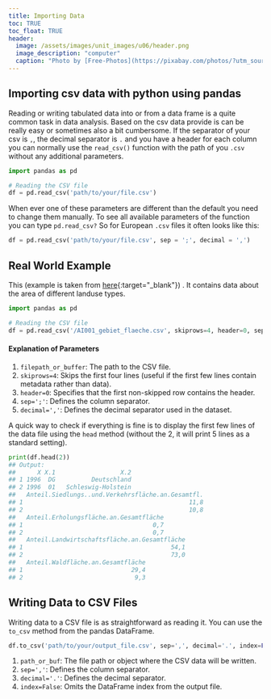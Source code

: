 ```yaml
---
title: Importing Data
toc: TRUE
toc_float: TRUE
header:
  image: /assets/images/unit_images/u06/header.png
  image_description: "computer"
  caption: "Photo by [Free-Photos](https://pixabay.com/photos/?utm_source=link-attribution&amp;utm_medium=referral&amp;utm_campaign=image&amp;utm_content=336373) [Pixabay](https://pixabay.com/de/?utm_source=link-attribution&amp;utm_medium=referral&amp;utm_campaign=image&amp;utm_content=336373)"
---
```


<!--more-->

## Importing csv data with python using pandas
Reading or writing tabulated data into or from a data frame is a quite common task in data analysis. Based on the csv data provide is can be really easy or sometimes also a bit cumbersome. If the separator of your csv is `,`, the decimal separator is `.` and you have a header for each column you can normally use the `read_csv()` function with the path of you `.csv` without any additional parameters.

```python
import pandas as pd

# Reading the CSV file
df = pd.read_csv('path/to/your/file.csv')
```
When ever one of these parameters are different than the default you need to change them manually. To see all available parameters of the function you can type `pd.read_csv?` So for European `.csv` files it often looks like this:
```python
df = pd.read_csv('path/to/your/file.csv', sep = ';', decimal = ',')
```

## Real World Example

This (example is taken from [here](https://www.regionalstatistik.de/genesis/online/){:target="_blank"}) . It contains data about the area of different landuse types. 


```python
import pandas as pd

# Reading the CSV file
df = pd.read_csv('/AI001_gebiet_flaeche.csv', skiprows=4, header=0, sep=';', decimal=',')
```
#### Explanation of Parameters
1. `filepath_or_buffer`: The path to the CSV file.
2. `skiprows=4`: Skips the first four lines (useful if the first few lines contain metadata rather than data).
3. `header=0`: Specifies that the first non-skipped row contains the header.
4. `sep=';'`: Defines the column separator.
5. `decimal=','`: Defines the decimal separator used in the dataset.

A quick way to check if everything is fine is to display the first few lines of the data file using the `head` method (without the 2, it will print 5 lines as a standard setting).

```python
print(df.head(2))
## Output:
##      X X.1                  X.2
## 1 1996  DG          Deutschland
## 2 1996  01   Schleswig-Holstein
##   Anteil.Siedlungs..und.Verkehrsfläche.an.Gesamtfl.
## 1                                              11,8
## 2                                              10,8
##   Anteil.Erholungsfläche.an.Gesamtfläche
## 1                                    0,7
## 2                                    0,7
##   Anteil.Landwirtschaftsfläche.an.Gesamtfläche
## 1                                         54,1
## 2                                         73,0
##   Anteil.Waldfläche.an.Gesamtfläche
## 1                              29,4
## 2                               9,3
```

## Writing Data to CSV Files
Writing data to a CSV file is as straightforward as reading it. You can use the `to_csv` method from the pandas DataFrame.
```python
df.to_csv('path/to/your/output_file.csv', sep=',', decimal='.', index=False)
```
1. `path_or_buf`: The file path or object where the CSV data will be written.
2. `sep=','`: Defines the column separator.
3. `decimal='.'`: Defines the decimal separator.
4. `index=False`: Omits the DataFrame index from the output file.


<!--
## Further reading

add some day
-->
